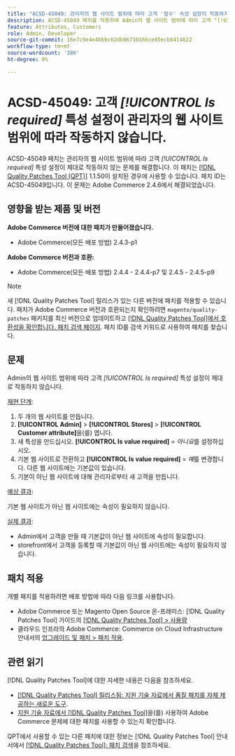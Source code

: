 ```yaml
---
title: "ACSD-45049: 관리자의 웹 사이트 범위에 따라 고객 '필수' 속성 설정이 작동하지 않음"
description: ACSD-45049 패치를 적용하여 Admin의 웹 사이트 범위에 따라 고객 "[!UICONTROL Is required]" 특성이 제대로 재정의되지 않은 Adobe Commerce 문제를 해결합니다.
feature: Attributes, Customers
role: Admin, Developer
source-git-commit: 16e7c9e4e4bbbc62db0671016bce85ecb6414622
workflow-type: tm+mt
source-wordcount: '386'
ht-degree: 0%

---
```


# ACSD-45049: 고객 *[!UICONTROL Is required]* 특성 설정이 관리자의 웹 사이트 범위에 따라 작동하지 않습니다.

ACSD-45049 패치는 관리자의 웹 사이트 범위에 따라 고객 *[!UICONTROL Is required]* 특성 설정이 제대로 작동하지 않는 문제를 해결합니다. 이 패치는 [[!DNL Quality Patches Tool (QPT)]](https://experienceleague.adobe.com/docs/commerce-operations/tools/quality-patches-tool/usage.html) 1.1.50이 설치된 경우에 사용할 수 있습니다. 패치 ID는 ACSD-45049입니다. 이 문제는 Adobe Commerce 2.4.6에서 해결되었습니다.

## 영향을 받는 제품 및 버전

**Adobe Commerce 버전에 대한 패치가 만들어졌습니다.**

* Adobe Commerce(모든 배포 방법) 2.4.3-p1

**Adobe Commerce 버전과 호환:**

* Adobe Commerce(모든 배포 방법) 2.4.4 - 2.4.4-p7 및 2.4.5 - 2.4.5-p9

>[!NOTE]
>
>새 [!DNL Quality Patches Tool] 릴리스가 있는 다른 버전에 패치를 적용할 수 있습니다. 패치가 Adobe Commerce 버전과 호환되는지 확인하려면 `magento/quality-patches` 패키지를 최신 버전으로 업데이트하고 [[!DNL Quality Patches Tool]에서 호환성을 확인합니다. 패치 검색 페이지](https://experienceleague.adobe.com/tools/commerce-quality-patches/index.html). 패치 ID를 검색 키워드로 사용하여 패치를 찾습니다.

## 문제

Admin의 웹 사이트 범위에 따라 고객 *[!UICONTROL Is required]* 특성 설정이 제대로 작동하지 않습니다.

<u>재현 단계</u>:

1. 두 개의 웹 사이트를 만듭니다.
1. **[!UICONTROL Admin]** > **[!UICONTROL Stores]** > **[!UICONTROL Customer attribute]**&#x200B;을(를) 엽니다.
1. 새 특성을 만드십시오. **[!UICONTROL Is value required]** = *아니요*&#x200B;를 설정하십시오.
1. 기본 웹 사이트로 전환하고 **[!UICONTROL Is value required]** = *예*&#x200B;를 변경합니다. 다른 웹 사이트에는 기본값이 있습니다.
1. 기본이 아닌 웹 사이트에 대해 관리자로부터 새 고객을 만듭니다.

<u>예상 결과</u>:

기본 웹 사이트가 아닌 웹 사이트에는 속성이 필요하지 않습니다.

<u>실제 결과</u>:

* Admin에서 고객을 만들 때 기본값이 아닌 웹 사이트에 속성이 필요합니다.
* storefront에서 고객을 등록할 때 기본값이 아닌 웹 사이트에는 속성이 필요하지 않습니다.

## 패치 적용

개별 패치를 적용하려면 배포 방법에 따라 다음 링크를 사용합니다.

* Adobe Commerce 또는 Magento Open Source 온-프레미스: [!DNL Quality Patches Tool] 가이드의 [[!DNL Quality Patches Tool] > 사용량](https://experienceleague.adobe.com/docs/commerce-operations/tools/quality-patches-tool/usage.html)
* 클라우드 인프라의 Adobe Commerce: Commerce on Cloud Infrastructure 안내서의 [업그레이드 및 패치 > 패치 적용](https://experienceleague.adobe.com/docs/commerce-cloud-service/user-guide/develop/upgrade/apply-patches.html).

## 관련 읽기

[!DNL Quality Patches Tool]에 대한 자세한 내용은 다음을 참조하세요.

* [[!DNL Quality Patches Tool] 릴리스됨: 지원 기술 자료에서 품질 패치를 자체 제공하는 새로운 도구](/help/announcements/adobe-commerce-announcements/magento-quality-patches-released-new-tool-to-self-serve-quality-patches.md).
* [지원 기술 자료에서  [!DNL Quality Patches Tool]](/help/support-tools/patches-available-in-qpt-tool/check-patch-for-magento-issue-with-magento-quality-patches.md)을(를) 사용하여 Adobe Commerce 문제에 대한 패치를 사용할 수 있는지 확인합니다.

QPT에서 사용할 수 있는 다른 패치에 대한 정보는 [!DNL Quality Patches Tool] 안내서에서 [[!DNL Quality Patches Tool]: 패치 검색](https://experienceleague.adobe.com/tools/commerce-quality-patches/index.html)을 참조하세요.
